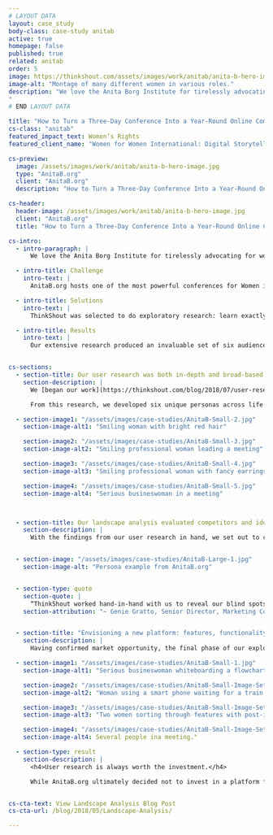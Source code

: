 ```yaml
---
# LAYOUT DATA
layout: case_study
body-class: case-study anitab
active: true
homepage: false
published: true
related: anitab
order: 5
image: https://thinkshout.com/assets/images/work/anitab/anita-b-hero-image.jpg
image-alt: "Montage of many different women in various roles."
description: "We love the Anita Borg Institute for tirelessly advocating for women who work in the male-dominated technology industry. Fondly known as AnitaB.org, they convene 18,000+ women at their annual conference to inspire and help them forge connections that last women’s entire professional careers.
"
# END LAYOUT DATA

title: "How to Turn a Three-Day Conference Into a Year-Round Online Community"
cs-class: "anitab"
featured_impact_text: Women’s Rights
featured_client_name: "Women for Women International: Digital Storytelling &amp; User Pathways"

cs-preview:
  image: /assets/images/work/anitab/anita-b-hero-image.jpg
  type: "AnitaB.org"
  client: "AnitaB.org"
  description: "How to Turn a Three-Day Conference Into a Year-Round Online Community"

cs-header:
  header-image: /assets/images/work/anitab/anita-b-hero-image.jpg
  client: "AnitaB.org"
  title: "How to Turn a Three-Day Conference Into a Year-Round Online Community"

cs-intro:
  - intro-paragraph: |
      We love the Anita Borg Institute for tirelessly advocating for women who work in the male-dominated technology industry. Fondly known as AnitaB.org, they convene 18,000+ women at their annual conference to inspire and help them forge connections that last women’s entire professional careers.

  - intro-title: Challenge
    intro-text: |
      AnitaB.org hosts one of the most powerful conferences for Women in Tech in the world. But the energy wasn’t sustained after women went home. They wanted to know: could we provide an equally-powerful experience 365 days a year, in an already-saturated marketplace of social networks and online communities?

  - intro-title: Solutions
    intro-text: |
      ThinkShout was selected to do exploratory research: learn exactly what it is that women technologists need to be successful on a daily basis, and confirm the market viability for such an online community.

  - intro-title: Results
    intro-text: |
      Our extensive research produced an invaluable set of six audience personas, confirmation of market opportunity, initial features and functionalities for the recommended platform, and user journey maps indicating opportunities for engagement on and beyond the platform.


cs-sections:
  - section-title: Our user research was both in-depth and broad-based.
    section-description: |
      We [began our work](https://thinkshout.com/blog/2018/07/user-research/) by conducting one-on-one interviews of 17 women and three male allies, and distributing a broad-based survey to over 40,000 contacts on the AnitaB.org email list. The individual conversations surfaced invaluable qualitative insights and powerfully candid quotes, while the survey confirmed those insights with solid quantitative data.

      From this research, we developed six unique personas across life and career stages — including two that AnitaB.org had never before considered. We outlined the nuanced needs, motivations, challenges, and success states from our interview and survey findings. And as we looked for patterns and commonalities across all six personas, three core needs soon became apparent.

  - section-image1: "/assets/images/case-studies/AnitaB-Small-2.jpg"
    section-image-alt1: "Smiling woman with bright red hair"

    section-image2: "/assets/images/case-studies/AnitaB-Small-3.jpg"
    section-image-alt2: "Smiling professional woman leading a meeting"

    section-image3: "/assets/images/case-studies/AnitaB-Small-4.jpg"
    section-image-alt3: "Smiling professional woman with fancy earrings"

    section-image4: "/assets/images/case-studies/AnitaB-Small-5.jpg"
    section-image-alt4: "Serious busineswoman in a meeting"



  - section-title: Our landscape analysis evaluated competitors and identified market opportunities.
    section-description: |
      With the findings from our user research in hand, we set out to complete a [landscape analysis](https://thinkshout.com/blog/2018/05/Landscape-Analysis/) and determine market opportunity. From our in-depth evaluation of six platforms and high-level evaluations on over 20 more, we identified features and functionality that could be improved upon, and gaps that an AnitaB.org platform could fill. Our conclusion was that yes, there was indeed a strong market opportunity for such a platform.


  - section-image: "/assets/images/case-studies/AnitaB-Large-1.jpg"
    section-image-alt: "Persona example from AnitaB.org"


  - section-type: quote
    section-quote: |
      “ThinkShout worked hand-in-hand with us to reveal our blind spots, boost our empathy for our audiences, and provide the information we needed to take decisive next steps.”
    section-attribution: "~ Genie Gratto, Senior Director, Marketing Communications & PR"


  - section-title: "Envisioning a new platform: features, functionality, and UX"
    section-description: |
      Having confirmed market opportunity, the final phase of our exploratory research was to develop a set of requirements for a minimal viable product to launch. We also mapped out user journeys for all six of the personas we had identified, indicating opportunities for AnitaB.org to engage with their audiences not just on this platform, but at GHC and via other core programmatic offerings.

  - section-image1: "/assets/images/case-studies/AnitaB-Small-1.jpg"
    section-image-alt1: "Serious busineswoman whiteboarding a flowchart"

    section-image2: "/assets/images/case-studies/AnitaB-Small-Image-Set2-1.jpg"
    section-image-alt2: "Woman using a smart phone waiting for a train."

    section-image3: "/assets/images/case-studies/AnitaB-Small-Image-Set2-3.jpg"
    section-image-alt3: "Two women sorting through features with post-it notes"

    section-image4: "/assets/images/case-studies/AnitaB-Small-Image-Set2-4.jpg"
    section-image-alt4: Several people ina meeting."

  - section-type: result
    section-description: |
      <h4>User research is always worth the investment.</h4>

      While AnitaB.org ultimately decided not to invest in a platform for reasons beyond our scope of work, the research we produced has benefitted the entire organization’s programmatic offerings. The insights into their audiences and the greater landscape in which they operate have proven invaluable to AnitaB.org as they continue to fight for women’s equal place in tech.


cs-cta-text: View Landscape Analysis Blog Post
cs-cta-url: /blog/2018/05/Landscape-Analysis/

---
```

